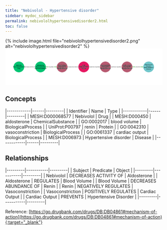 ```yaml
---
title: "Nebivolol - Hypertensive disorder"
sidebar: mydoc_sidebar
permalink: nebivololhypertensivedisorder2.html
toc: false 
---
```


{% include image.html file="nebivololhypertensivedisorder2.png" alt="nebivololhypertensivedisorder2" %}![Path Visualization](/images/nebivololhypertensivedisorder2.png)

## Concepts

|------------|------|---------|
| Identifier | Name | Type    |
|------------|------|---------|
| MESH:D000068577 | Nebivolol | Drug |
| MESH:D000450 | aldosterone | ChemicalSubstance |
| GO:0002017 | blood volume | BiologicalProcess |
| UniProt:P00797 | renin | Protein |
| GO:0042310 | vasoconstriction | BiologicalProcess |
| GO:0061337 | cardiac output | BiologicalProcess |
| MESH:D006973 | Hypertensive disorder | Disease |
|------------|------|---------|

## Relationships

|---------|-----------|---------|
| Subject | Predicate | Object  |
|---------|-----------|---------|
| Nebivolol | DECREASES ACTIVITY OF | Aldosterone |
| Aldosterone | REGULATES | Blood Volume |
| Blood Volume | DECREASES ABUNDANCE OF | Renin |
| Renin | NEGATIVELY REGULATES | Vasoconstriction |
| Vasoconstriction | POSITIVELY REGULATES | Cardiac Output |
| Cardiac Output | PREVENTS | Hypertensive Disorder |
|---------|-----------|---------|

Reference: [https://go.drugbank.com/drugs/DB:DB04861#mechanism-of-action](https://go.drugbank.com/drugs/DB:DB04861#mechanism-of-action){:target="_blank"}